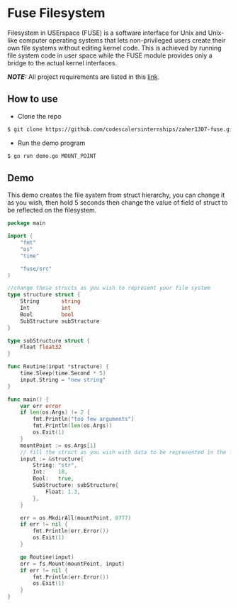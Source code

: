 # Fuse Filesystem
Filesystem in USErspace (FUSE) is a software interface for Unix and Unix-like computer operating systems that lets non-privileged users create their own file systems without editing kernel code. This is achieved by running file system code in user space while the FUSE module provides only a bridge to the actual kernel interfaces. 

***NOTE:*** All project requirements are listed in this [link](https://gist.github.com/muhamadazmy/7c5b60a91b8aca8d8661c2051b8c2cd4).

## How to use 
- Clone the repo
```sh
$ git clone https://github.com/codescalersinternships/zaher1307-fuse.git
```
- Run the demo program
```sh
$ go run demo.go MOUNT_POINT
```

## Demo
This demo creates the file system from struct hierarchy, you can change it as you wish, then hold 5 seconds then change the value of field of struct to be reflected on the filesystem.
```go
package main

import (
	"fmt"
	"os"
	"time"

	"fuse/src"
)

//change these structs as you wish to represent your file system
type structure struct {
	String       string
	Int          int
	Bool         bool
	SubStructure subStructure
}

type subStructure struct {
	Float float32
}

func Routine(input *structure) {
	time.Sleep(time.Second * 5)
	input.String = "new string"
}

func main() {
	var err error
	if len(os.Args) != 2 {
		fmt.Println("too few arguments")
		fmt.Println(len(os.Args))
		os.Exit(1)
	}
	mountPoint := os.Args[1]
	// fill the struct as you wish with data to be represented in the files
	input := &structure{
		String: "str",
		Int:    18,
		Bool:   true,
		SubStructure: subStructure{
			Float: 1.3,
		},
	}

	err = os.MkdirAll(mountPoint, 0777)
	if err != nil {
		fmt.Println(err.Error())
		os.Exit(1)
	}

	go Routine(input)
	err = fs.Mount(mountPoint, input)
	if err != nil {
		fmt.Println(err.Error())
		os.Exit(1)
	}
}
```
